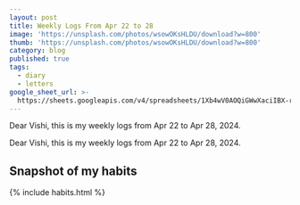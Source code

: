 ```yaml
---
layout: post
title: Weekly Logs From Apr 22 to 28
image: 'https://unsplash.com/photos/wsowOKsHLDU/download?w=800'
thumb: 'https://unsplash.com/photos/wsowOKsHLDU/download?w=800'
category: blog
published: true
tags:
  - diary
  - letters
google_sheet_url: >-
  https://sheets.googleapis.com/v4/spreadsheets/1Xb4wV0AOQiGWwXaciIBX-rkFebzg8DlAcRcClshyAnA/values/Habits!A160:T173?alt=json&key=AIzaSyCgYRKf_apK3TUSYGO9WhQ5dN-ukY4H0gw
---
```



Dear Vishi, this is my weekly logs from Apr 22 to Apr 28, 2024.<!-- truncate_here -->

Dear Vishi, this is my weekly logs from Apr 22 to Apr 28, 2024.

## Snapshot of my habits

{% include habits.html %}
